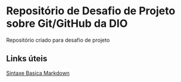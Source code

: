 # Repositório de Desafio de Projeto sobre Git/GitHub da DIO  
Repositório criado para desafio de projeto


## Links úteis 

 [Sintaxe Basica Markdown](https://www.markdownguide.org/basic-syntax)
